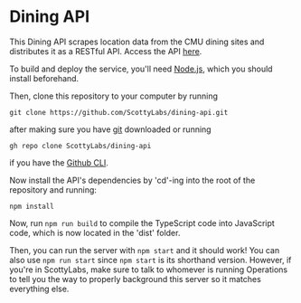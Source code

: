 # Dining API

This Dining API scrapes location data from the CMU dining sites and distributes
it as a RESTful API. Access the API [here](https://apis.scottylabs.org/dining/).

To build and deploy the service, you'll need [Node.js](https://nodejs.org/en),
which you should install beforehand.

Then, clone this repository to your computer by running
```
git clone https://github.com/ScottyLabs/dining-api.git
```
after making sure you have [git](https://git-scm.com/downloads) downloaded or running
```
gh repo clone ScottyLabs/dining-api
```
if you have the [Github CLI](https://cli.github.com/).

Now install the API's dependencies by 'cd'-ing into the root of the repository and running:
```
npm install
```

Now, run ```npm run build``` to compile the TypeScript code into JavaScript code, which
is now located in the 'dist' folder. 

Then, you can run the server with ```npm start``` and it should work! You can also use 
```npm run start``` since ```npm start``` is its shorthand version. However,
if you're in ScottyLabs, make sure to talk to whomever is running Operations to
tell you the way to properly background this server so it matches everything
else.
